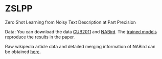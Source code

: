 # ZSLPP
Zero Shot Learning from Noisy Text Description at Part Precision

Data:
You can download the data [CUB2011](https://drive.google.com/open?id=0B_8vkk7CF-pwejFFcEp2R1FfRFU) and [NABird](https://drive.google.com/open?id=0B_8vkk7CF-pwOGhpQXFUUXZlQjg). The [trained models](https://drive.google.com/open?id=0B_8vkk7CF-pwMU5QQUlUOTZFblU) reproduce the results in the paper.  

Raw wikipedia article data and detailed merging information of NABird can be obtained [here](https://drive.google.com/open?id=0B_8vkk7CF-pwckxLQTVkcDBadGc).

